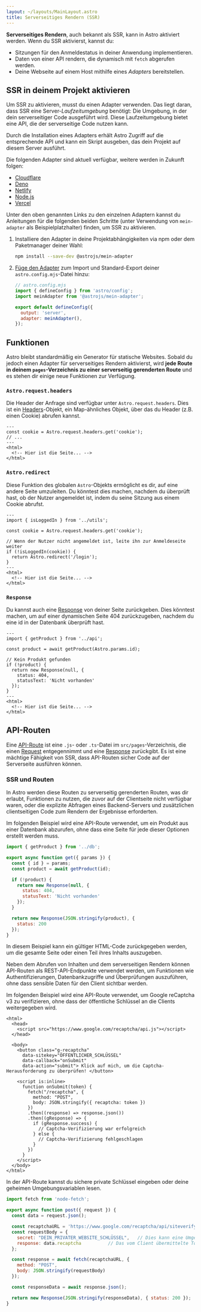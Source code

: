 ```yaml
---
layout: ~/layouts/MainLayout.astro
title: Serverseitiges Rendern (SSR)
---
```


**Serverseitiges Rendern**, auch bekannt als SSR, kann in Astro aktiviert werden. Wenn du SSR aktivierst, kannst du:

- Sitzungen für den Anmeldestatus in deiner Anwendung implementieren.
- Daten von einer API rendern, die dynamisch mit `fetch` abgerufen werden.
- Deine Webseite auf einem Host mithilfe eines *Adapters* bereitstellen.

## SSR in deinem Projekt aktivieren

Um SSR zu aktivieren, musst du einen Adapter verwenden. Das liegt daran, dass SSR eine Server-_Laufzeitumgebung_ benötigt: Die Umgebung, in der dein serverseitiger Code ausgeführt wird. Diese Laufzeitumgebung bietet eine API, die der serverseitige Code nutzen kann.

Durch die Installation eines Adapters erhält Astro Zugriff auf die entsprechende API und kann ein Skript ausgeben, das dein Projekt auf diesem Server ausführt.

Die folgenden Adapter sind aktuell verfügbar, weitere werden in Zukunft folgen:

- [Cloudflare](/de/guides/integrations-guide/cloudflare/)
- [Deno](/de/guides/integrations-guide/deno/)
- [Netlify](/de/guides/integrations-guide/netlify/)
- [Node.js](/de/guides/integrations-guide/node/)
- [Vercel](/de/guides/integrations-guide/vercel/)

Unter den oben genannten Links zu den einzelnen Adaptern kannst du Anleitungen für die folgenden beiden Schritte (unter Verwendung von `mein-adapter` als Beispielplatzhalter) finden, um SSR zu aktivieren.
1. Installiere den Adapter in deine Projektabhängigkeiten via npm oder dem Paketmanager deiner Wahl:

    ```bash
    npm install --save-dev @astrojs/mein-adapter
    ```
1. [Füge den Adapter](/de/reference/configuration-reference/#adapter) zum Import und Standard-Export deiner `astro.config.mjs`-Datei hinzu:

    ```js ins={3,6-7}
    // astro.config.mjs
    import { defineConfig } from 'astro/config';
    import meinAdapter from '@astrojs/mein-adapter';

    export default defineConfig({
      output: 'server',
      adapter: meinAdapter(),
    });
    ```

## Funktionen

Astro bleibt standardmäßig ein Generator für statische Websites. Sobald du jedoch einen Adapter für serverseitiges Rendern aktivierst, wird **jede Route in deinem `pages`-Verzeichnis zu einer serverseitig gerenderten Route** und es stehen dir einige neue Funktionen zur Verfügung.

### `Astro.request.headers`

Die Header der Anfrage sind verfügbar unter `Astro.request.headers`. Dies ist ein [Headers](https://developer.mozilla.org/en-US/docs/Web/API/Headers)-Objekt, ein Map-ähnliches Objekt, über das du Header (z.B. einen Cookie) abrufen kannst.
```astro title="src/pages/index.astro" {2}
---
const cookie = Astro.request.headers.get('cookie');
// ...
---
<html>
  <!-- Hier ist die Seite... -->
</html>
```

### `Astro.redirect`

Diese Funktion des globalen `Astro`-Objekts ermöglicht es dir, auf eine andere Seite umzuleiten. Du könntest dies machen, nachdem du überprüft hast, ob der Nutzer angemeldet ist, indem du seine Sitzung aus einem Cookie abrufst.

```astro title="src/pages/account.astro" {8}
---
import { isLoggedIn } from '../utils';

const cookie = Astro.request.headers.get('cookie');

// Wenn der Nutzer nicht angemeldet ist, leite ihn zur Anmeldeseite weiter
if (!isLoggedIn(cookie)) {
  return Astro.redirect('/login');
}
---
<html>
  <!-- Hier ist die Seite... -->
</html>
```

### `Response`

Du kannst auch eine [Response](https://developer.mozilla.org/en-US/docs/Web/API/Response) von deiner Seite zurückgeben. Dies könntest machen, um auf einer dynamischen Seite 404 zurückzugeben, nachdem du eine id in der Datenbank überprüft hast.

```astro title="src/pages/[id].astro" {8-11}
---
import { getProduct } from '../api';

const product = await getProduct(Astro.params.id);

// Kein Produkt gefunden
if (!product) {
  return new Response(null, {
    status: 404,
    statusText: 'Nicht vorhanden'
  });
}
---
<html>
  <!-- Hier ist die Seite... -->
</html>
```

## API-Routen

Eine [API-Route](https://medium.com/@rajat_m/what-are-restful-routes-and-how-to-use-them-929129ae7bf6) ist eine `.js`- oder `.ts`-Datei im `src/pages`-Verzeichnis, die einen [Request](https://developer.mozilla.org/en-US/docs/Web/API/Request) entgegennimmt und eine [Response](https://developer.mozilla.org/en-US/docs/Web/API/Response) zurückgibt. Es ist eine mächtige Fähigkeit von SSR, dass API-Routen sicher Code auf der Serverseite ausführen können.

### SSR und Routen

In Astro werden diese Routen zu serverseitig gerenderten Routen, was dir erlaubt, Funktionen zu nutzen, die zuvor auf der Clientseite nicht verfügbar waren, oder die explizite Abfragen eines Backend-Servers und zusätzlichen clientseitigen Code zum Rendern der Ergebnisse erforderten.

Im folgenden Beispiel wird eine API-Route verwendet, um ein Produkt aus einer Datenbank abzurufen, ohne dass eine Seite für jede dieser Optionen erstellt werden muss.

```js title="src/pages/[id].js"
import { getProduct } from '../db';

export async function get({ params }) {
  const { id } = params;
  const product = await getProduct(id);

  if (!product) {
    return new Response(null, {
      status: 404,
      statusText: 'Nicht vorhanden'
    });
  }

  return new Response(JSON.stringify(product), {
    status: 200
  });
}
```

In diesem Beispiel kann ein gültiger HTML-Code zurückgegeben werden, um die gesamte Seite oder einen Teil ihres Inhalts auszugeben.


Neben dem Abrufen von Inhalten und dem serverseitigen Rendern können API-Routen als REST-API-Endpunkte verwendet werden, um Funktionen wie Authentifizierungen, Datenbankzugriffe und Überprüfungen auszuführen, ohne dass sensible Daten für den Client sichtbar werden.

Im folgenden Beispiel wird eine API-Route verwendet, um Google reCaptcha v3 zu verifizieren, ohne dass der öffentliche Schlüssel an die Clients weitergegeben wird.


```astro title="src/pages/index.astro"
<html>
  <head>
    <script src="https://www.google.com/recaptcha/api.js"></script>
  </head>

  <body>
    <button class="g-recaptcha" 
      data-sitekey="ÖFFENTLICHER_SCHLÜSSEL" 
      data-callback="onSubmit" 
      data-action="submit"> Klick auf mich, um die Captcha-Herausforderung zu überprüfen! </button>

    <script is:inline>
      function onSubmit(token) {
        fetch("/recaptcha", {
          method: "POST",
          body: JSON.stringify({ recaptcha: token })
        })
        .then((response) => response.json())
        .then((gResponse) => {
          if (gResponse.success) {
            // Captcha-Verifizierung war erfolgreich
          } else {
            // Captcha-Verifizierung fehlgeschlagen
          }
        })
      }
    </script>
  </body>
</html>
```

In der API-Route kannst du sichere private Schlüssel eingeben oder deine geheimen Umgebungsvariablen lesen.

```js title="src/pages/recaptcha.js"
import fetch from 'node-fetch';

export async function post({ request }) {
  const data = request.json();

  const recaptchaURL = 'https://www.google.com/recaptcha/api/siteverify';
  const requestBody = {
    secret: "DEIN_PRIVATER_WEBSITE_SCHLÜSSEL",   // Dies kann eine Umgebungsvariable sein
    response: data.recaptcha          // Das vom Client übermittelte Token
  };

  const response = await fetch(recaptchaURL, {
    method: "POST",
    body: JSON.stringify(requestBody)
  });

  const responseData = await response.json();

  return new Response(JSON.stringify(responseData), { status: 200 });
}
```

